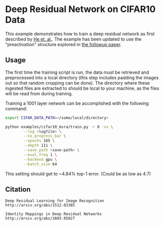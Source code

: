 # Deep Residual Network on CIFAR10 Data

This example demonstrates how to train a deep residual network as first described by [He et. al.][msra1].  The example has been updated to use the "preactivation" structure explored in [the followup paper][msra2].

## Usage
The first time the training script is run, the data must be retrieved and preprocessed into a local directory (this step includes padding the images out so that random cropping can be done).  The directory where these ingested files are extracted to should be local to your machine, as the files will be read from during training.

Training a 1001 layer network can be accomplished with the following command:

```bash
export CIFAR_DATA_PATH=</some/local/directory>

python examples/cifar10_msra/train.py -r 0 -vv \
        --log <logfile> \
        --no_progress_bar \
        --epochs 165 \
        --depth 111 \
        --save_path <save-path> \
        --eval_freq 1 \
        --backend gpu \
        --batch_size 64
```
This setting should get to ~4.84% top-1 error. (Could be as low as 4.7)


## Citation
```
Deep Residual Learning for Image Recognition
http://arxiv.org/abs/1512.03385
```
```
Identity Mappings in Deep Residual Networks
http://arxiv.org/abs/1603.05027
```

   [msra1]: <http://arxiv.org/abs/1512.03385>
   [msra2]: <http://arxiv.org/abs/1603.05027>

